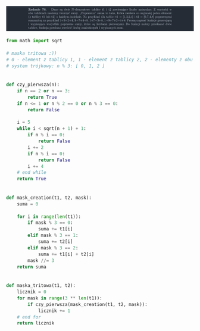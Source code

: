 <picture>
  <source srcset="../../srt/zbior_zadan/76.png" media="(prefers-color-scheme: light)">
  <source srcset="../../srt/zbior_zadan/black_76.png" media="(prefers-color-scheme: dark)">
  <img src="../../srt/zbior_zadan/black_76.png" alt="zadanie 76">
</picture>

```python
from math import sqrt

# maska tritowa :))
# 0 - element z tablicy 1, 1 - element z tablicy 2, 2 - elementy z obu tablic
# system trójkowy: n % 3: [ 0, 1, 2 ]


def czy_pierwsza(n):
    if n == 2 or n == 3:
        return True
    if n <= 1 or n % 2 == 0 or n % 3 == 0:
        return False

    i = 5
    while i < sqrt(n + 1) + 1:
        if n % i == 0:
            return False
        i += 2
        if n % i == 0:
            return False
        i += 4
    # end while
    return True


def mask_creation(t1, t2, mask):
    suma = 0

    for i in range(len(t1)):
        if mask % 3 == 0:
            suma += t1[i]
        elif mask % 3 == 1:
            suma += t2[i]
        elif mask % 3 == 2:
            suma += t1[i] + t2[i]
        mask //= 3
    return suma


def maska_tritowa(t1, t2):
    licznik = 0
    for mask in range(3 ** len(t1)):
        if czy_pierwsza(mask_creation(t1, t2, mask)):
            licznik += 1
    # end for
    return licznik



```